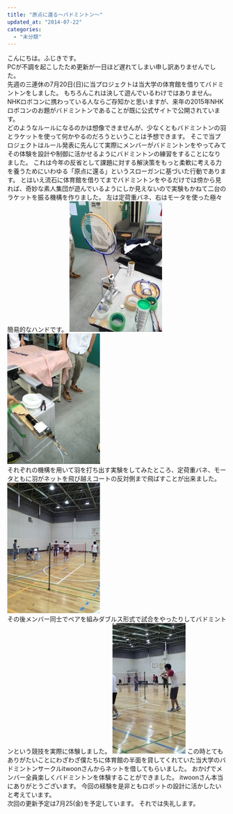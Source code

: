 ```yaml
---
title: "原点に還る～バドミントン～"
updated_at: "2014-07-22"
categories: 
  - "未分類"
---
```


こんにちは。ふじきです。  
PCが不調を起こしたため更新が一日ほど遅れてしまい申し訳ありませんでした。  
先週の三連休の7月20日(日)に当プロジェクトは当大学の体育館を借りてバドミントンをしました。 もちろんこれは決して遊んでいるわけではありません。 NHKロボコンに携わっている人ならご存知かと思いますが、来年の2015年NHKロボコンのお題がバドミントンであることが既に公式サイトで公開されています。  
どのようなルールになるのかは想像できませんが、少なくともバドミントンの羽とラケットを使って何かやるのだろうということは予想できます。 そこで当プロジェクトはルール発表に先んじて実際にメンバーがバドミントンをやってみてその体験を設計や制御に活かせるようにバドミントンの練習をすることになりました。 これは今年の反省として課題に対する解決策をもっと柔軟に考える力を養うためにいわゆる「原点に還る」というスローガンに基づいた行動であります。 とはいえ流石に体育館を借りてまでバドミントンをやるだけでは傍から見れば、奇妙な素人集団が遊んでいるようにしか見えないので実験もかねて二台のラケットを振る機構を作りました。 左は定荷重バネ、右はモータを使った極々簡易的なハンドです。 [![ラケット2](images/2e2fd9ec2a79badf19bd639d0bd9dde2-e1406044201162-213x300.jpg)](http://www.fortefibre.net/blog/wp-content/uploads/2014/07/2e2fd9ec2a79badf19bd639d0bd9dde2-e1406044201162.jpg)[![ラケット1](images/efec303f2cb82682d733031236f4ef82-e1406044189187-213x300.jpg)](http://www.fortefibre.net/blog/wp-content/uploads/2014/07/efec303f2cb82682d733031236f4ef82-e1406044189187.jpg)  
それぞれの機構を用いて羽を打ち出す実験をしてみたところ、定荷重バネ、モータともに羽がネットを飛び越えコートの反対側まで飛ばすことが出来ました。 [![バドミントン試験](images/fef98d461cae861f04f9621dc48cb61d-e1406044175257-213x300.jpg)](http://www.fortefibre.net/blog/wp-content/uploads/2014/07/fef98d461cae861f04f9621dc48cb61d-e1406044175257.jpg)  
その後メンバー同士でペアを組みダブルス形式で試合をやったりしてバドミントンという競技を実際に体験しました。 [![バドミントン1](images/ec2d1d6c6fa702f75e19c4b36a5b2bd1-168x300.jpg)](http://www.fortefibre.net/blog/wp-content/uploads/2014/07/ec2d1d6c6fa702f75e19c4b36a5b2bd1.jpg) この時とてもありがたいことにわざわざ僕たちに体育館の半面を貸してくれていた当大学のバドミントンサークルitwoonさんからネットを借してもらいました。 おかげでメンバー全員楽しくバドミントンを体験することができました。 itwoonさん本当にありがとうございます。 今回の経験を是非ともロボットの設計に活かしたいと考えています。  
次回の更新予定は7月25(金)を予定しています。 それでは失礼します。

